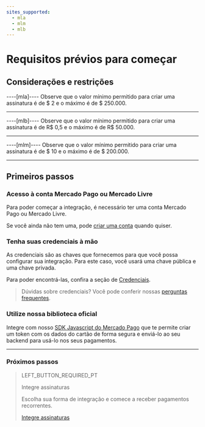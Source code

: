 ```yaml
---
sites_supported:
  - mla
  - mlm
  - mlb
---
```


# Requisitos prévios para começar

## Considerações e restrições

----[mla]----
Observe que o valor mínimo permitido para criar uma assinatura é de $ 2 e o máximo é de $ 250.000.

------------

----[mlb]----
Observe que o valor mínimo permitido para criar uma assinatura é de R$ 0,5 e o máximo é de R$ 50.000.

------------

----[mlm]----
Observe que o valor mínimo permitido para criar uma assinatura é de $ 10 e o máximo é de $ 200.000.

------------

## Primeiros passos

### Acesso à conta Mercado Pago ou Mercado Livre
Para poder começar a integração, é necessário ter uma conta Mercado Pago ou Mercado Livre.

Se você ainda não tem uma, pode <a href="https://www.mercadopago[FAKER][URL][DOMAIN]/" target="_blank">criar uma conta</a> quando quiser.

### Tenha suas credenciais à mão

As credenciais são as chaves que fornecemos para que você possa configurar sua integração. Para este caso, você usará uma chave pública e uma chave privada.

Para poder encontrá-las, confira a seção de <a href="https://www.mercadopago[FAKER][URL][DOMAIN]/account/credentials/" target="_blank">Credenciais</a>.

>Dúvidas sobre credenciais? Você pode conferir nossas <a href="https://www.mercadopago[FAKER][URL][DOMAIN]/developers/pt/guides/resources/faqs/credentials/" target="_blank">perguntas frequentes</a>.


### Utilize nossa biblioteca oficial

Integre com nosso <a href="https://www.mercadopago[FAKER][URL][DOMAIN]/developers/es/guides/sdks" target="_blank">SDK Javascript do Mercado Pago</a> que te permite criar um token com os dados do cartão de forma segura e enviá-lo ao seu backend para usá-lo nos seus pagamentos.


------------
### Próximos passos
> LEFT_BUTTON_REQUIRED_PT
>
> Integre assinaturas
>
> Escolha sua forma de integração e comece a receber pagamentos recorrentes.
>
> [Integre assinaturas](https://www.mercadopago[FAKER][URL][DOMAIN]/developers/pt/guides/online-payments/subscriptions/integration)
